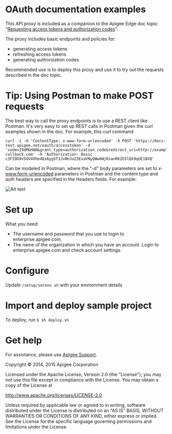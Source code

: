 # OAuth documentation examples

This API proxy is included as a companion to the Apigee Edge doc topic: "[Requesting access tokens and authorization codes](http://apigee.com/docs/api-services/content/asking-tokens)".

The proxy includes basic endpoints and policies for:

* generating access tokens
* refreshing access tokens
* generating authorization codes

Recommended use is to deploy this proxy and use it to try out the requests described in the doc topic. 

# Tip: Using Postman to make POST requests

The best way to call the proxy endpoints is to use a REST client like Postman. It's very easy to set up REST calls in Postman given the curl examples shown in the doc. For example, this curl command:

```
curl -i -H 'ContentType: x-www-form-urlencoded' -X POST 'https://docs-test.apigee.net/oauth/accesstoken' -d 'code=I9dMGHAN&grant_type=authorization_code&redirect_uri=http://example-callback.com' -H 'Authorization: Basic c3FIOG9vSGV4VHo4QzAyg5T1JvNnJoZ3ExaVNyQWw6WjRsanRKZG5lQk9qUE1BVQ' 
```

Can be modeled in Postman, where the "-d" body parameters are set to x-www.form-urlencoded parameters in Postman and the content type and auth headers are specified in the Headers fields. For example:

![Alt text](https://github.com/apigee/api-platform-samples/blob/master/doc-samples/images/postman-oauth.png)

# Set up

What you need:

* The username and password that you use to login to enterprise.apigee.com.
* The name of the organization in which you have an account. Login to 
enterprise.apigee.com and check account settings.

# Configure 

Update `/setup/setenv.sh` with your environment details

# Import and deploy sample project

To deploy, run `$ sh deploy.sh`

# Get help

For assistance, please use [Apigee Support](https://community.apigee.com/content/apigee-customer-support).

Copyright © 2014, 2015 Apigee Corporation

Licensed under the Apache License, Version 2.0 (the "License"); you may not use
this file except in compliance with the License. You may obtain a copy
of the License at

http://www.apache.org/licenses/LICENSE-2.0

Unless required by applicable law or agreed to in writing, software
distributed under the License is distributed on an "AS IS" BASIS,
WITHOUT WARRANTIES OR CONDITIONS OF ANY KIND, either express or implied.
See the License for the specific language governing permissions and
limitations under the License.
